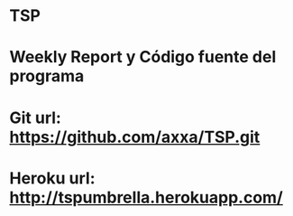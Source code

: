 ﻿# TSP
# Weekly Report y Código fuente del programa
# Git url: https://github.com/axxa/TSP.git
# Heroku url: http://tspumbrella.herokuapp.com/
